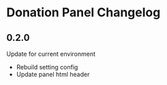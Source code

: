 # Donation Panel Changelog

## 0.2.0

Update for current environment

- Rebuild setting config
- Update panel html header
